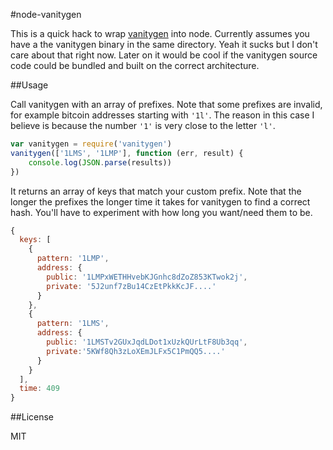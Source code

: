 #node-vanitygen

This is a quick hack to wrap [vanitygen](https://github.com/samr7/vanitygen) into node. Currently assumes you have a the vanitygen binary in the same directory. Yeah it sucks but I don't care about that right now. Later on it would be cool if the vanitygen source code could be bundled and built on the correct architecture.

##Usage

Call vanitygen with an array of prefixes. Note that some prefixes are invalid, for example bitcoin addresses starting with `'1l'`. The reason in this case I believe is because the number `'1'` is very close to the letter `'l'`.

```js
var vanitygen = require('vanitygen')
vanitygen(['1LMS', '1LMP'], function (err, result) {
	console.log(JSON.parse(results))
})
```

It returns an array of keys that match your custom prefix. Note that the longer the prefixes the longer time it takes for vanitygen to find a correct hash. You'll have to experiment with how long you want/need them to be.

```js
{
  keys: [
    {
      pattern: '1LMP',
      address: { 
        public: '1LMPxWETHHvebKJGnhc8dZoZ853KTwok2j',
        private: '5J2unf7zBu14CzEtPkkKcJF....'
      }
    },
    {
      pattern: '1LMS',
      address: { 
        public: '1LMSTv2GUxJqdLDot1xUzkQUrLtF8Ub3qq',
        private:'5KWf8Qh3zLoXEmJLFx5C1PmQQ5....'
      }
    }
  ],
  time: 409
}
```

##License

MIT